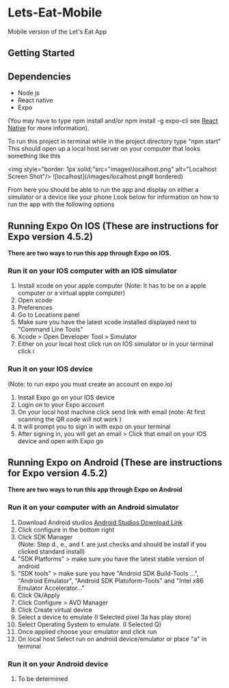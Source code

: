 # Lets-Eat-Mobile

Mobile version of the Let's Eat App

## Getting Started

## Dependencies

- Node js
- React native
- Expo

(You may have to type npm install and/or npm install -g expo-cli see [React Native](https://reactnative.dev/docs/environment-setup) for more information).

<p>To run this project in terminal while in the project directory type "npm start"
This should open up a local host server on your computer that looks something like this</p>

<img style="border: 1px solid;"src="images\localhost.png" alt="Localhost Screen Shot"/>
![localhost](/images/localhost.png# bordered)

<p>From here you should be able to run the app and display on either a simulator or a device like your phone
Look below for information on how to run the app with the following options</p>

## Running Expo On IOS (These are instructions for Expo version 4.5.2)

**There are two ways to run this app through Expo on IOS.**

<h3>Run it on your IOS computer with an IOS simulator</h3>
<ol>
  <li> Install xcode on your apple computer (Note: It has to be on a apple computer or a virtual apple computer) </li>
  <li> Open xcode </li>
  <li>Preferences </li>
  <li> Go to Locations panel </li>
  <li> Make sure you have the latest xcode installed displayed next to "Command Line Tools" </li>
  <li> Xcode > Open Developer Tool > Simulator </li>
  <li> Either on your local host click run on IOS simulator or in your terminal click i </li>
</ol>
<h3> Run it on your IOS device </h3>
   (Note: to run expo you must create an account on expo.io)
   <ol>
   <li> Install Expo go on your IOS device  </li>
   <li> Login on to your Expo account </li>
   <li> On your local host machine click send link with email (note: At first scanning the QR code will not work ) </li>
   <li> It will prompt you to sign in with expo on your terminal </li>
   <li> After signing in, you will get an email > Click that email on your IOS device and open with Expo go </li>
   </ol>

## Running Expo on Android (These are instructions for Expo version 4.5.2)

**There are two ways to run this app through Expo on Android**

<h3> Run it on your computer with an Android simulator</h3>
<ol>
   <li> Download Android studios <a href="https://developer.android.com/studio/?gclsrc=ds&gclsrc=ds">Android Studios Download Link</a>  </li>
   <li> Click configure in the bottom right  </li>
   <li> Click SDK Manager  </li>
      (Note: Step d., e., and f. are just checks and should be install if you clicked standard install)
   <li> "SDK Platforms" > make sure you have the latest stable version of android  </li>
   <li> "SDK tools" > make sure you have "Android SDK Build-Tools ...", "Android Emulator", "Android SDK Platoform-Tools" and "Intel x86 Emulator Accelerator..." </li>
   <li> Click Ok/Apply  </li>
   <li> Click Configure > AVD Manager  </li>
   <li> Click Create virtual device  </li>
   <li> Select a device to emulate (I Selected pixel 3a has play store)  </li>
   <li> Select Operating System to emulate. (I Selected Q)  </li>
   <li> Once applied choose your emulator and click run  </li>
   <li> On local host Select run on android device/emulator or place "a" in terminal  </li>
 </ol>
<h3> Run it on your Android device </h3>
<ol>
   <li> To be determined  </li>
</ol>
